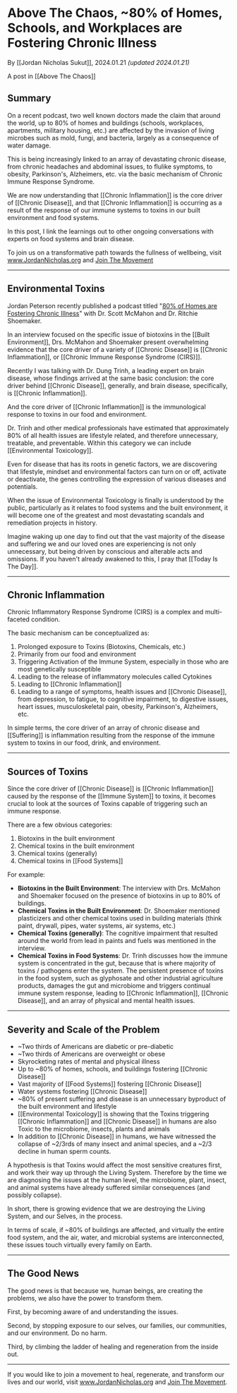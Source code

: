 # Above The Chaos, ~80% of Homes, Schools, and Workplaces are Fostering Chronic Illness 

By [[Jordan Nicholas Sukut]], 2024.01.21 _(updated 2024.01.21)_

A post in [[Above The Chaos]]  

## Summary

On a recent podcast, two well known doctors made the claim that around the world, up to 80% of homes and buildings (schools, workplaces, apartments, military housing, etc.) are affected by the invasion of living microbes such as mold, fungi, and bacteria, largely as a consequence of water damage. 

This is being increasingly linked to an array of devastating chronic disease, from chronic headaches and abdominal issues, to flulike symptoms, to obesity, Parkinson's, Alzheimers, etc. via the basic mechanism of Chronic Immune Response Syndrome.

We are now understanding that [[Chronic Inflammation]] is the core driver of [[Chronic Disease]], and that [[Chronic Inflammation]] is occurring as a result of the response of our immune systems to toxins in our built environment and food systems.

In this post, I link the learnings out to other ongoing conversations with experts on food systems and brain disease. 

To join us on a transformative path towards the fullness of wellbeing, visit www.JordanNicholas.org and [Join The Movement](https://jordannicholas.org/join_the_movement)
___
## Environmental Toxins 

Jordan Peterson recently published a podcast titled "[80% of Homes are Fostering Chronic Illness](https://podcasts.apple.com/us/podcast/the-jordan-b-peterson-podcast/id1184022695?i=1000642148908)" with Dr. Scott McMahon and Dr. Ritchie Shoemaker. 

In an interview focused on the specific issue of biotoxins in the [[Built Environment]], Drs. McMahon and Shoemaker present overwhelming evidence that the core driver of a variety of [[Chronic Disease]] is [[Chronic Inflammation]], or [[Chronic Immune Response Syndrome (CIRS)]]. 

Recently I was talking with Dr. Dung Trinh, a leading expert on brain disease, whose findings arrived at the same basic conclusion: the core driver behind [[Chronic Disease]], generally, and brain disease, specifically, is [[Chronic Inflammation]]. 

And the core driver of [[Chronic Inflammation]] is the immunological response to toxins in our food and environment. 

Dr. Trinh and other medical professionals have estimated that approximately 80% of all health issues are lifestyle related, and therefore unnecessary, treatable, and preventable. Within this category we can include [[Environmental Toxicology]].  

Even for disease that has its roots in genetic factors, we are discovering that lifestyle, mindset and environmental factors can turn on or off, activate or deactivate, the genes controlling the expression of various diseases and potentials. 

When the issue of Environmental Toxicology is finally is understood by the public, particularly as it relates to food systems and the built environment, it will become one of the greatest and most devastating scandals and remediation projects in history. 

Imagine waking up one day to find out that the vast majority of the disease and suffering we and our loved ones are experiencing is not only unnecessary, but being driven by conscious and alterable acts and omissions. If you haven't already awakened to this, I pray that [[Today Is The Day]].   

____
## Chronic Inflammation

Chronic Inflammatory Response Syndrome (CIRS) is a complex and multi-faceted condition. 

The basic mechanism can be conceptualized as: 

1. Prolonged exposure to Toxins (Biotoxins, Chemicals, etc.) 
2. Primarily from our food and environment  
3. Triggering Activation of the Immune System, especially in those who are most genetically susceptible 
4. Leading to the release of inflammatory molecules called Cytokines  
5. Leading to [[Chronic Inflammation]] 
6. Leading to a range of symptoms, health issues and [[Chronic Disease]], from depression, to fatigue, to cognitive impairment, to digestive issues, heart issues, musculoskeletal pain, obesity, Parkinson's, Alzheimers, etc. 

In simple terms, the core driver of an array of chronic disease and [[Suffering]] is inflammation resulting from the response of the immune system to toxins in our food, drink, and environment. 
____
## Sources of Toxins

Since the core driver of [[Chronic Disease]] is [[Chronic Inflammation]] caused by the response of the [[Immune System]] to toxins, it becomes crucial to look at the sources of Toxins capable of triggering such an immune response. 

There are a few obvious categories: 

1. Biotoxins in the built environment 
2. Chemical toxins in the built environment 
3. Chemical toxins (generally) 
4. Chemical toxins in [[Food Systems]] 

For example: 
- **Biotoxins in the Built Environment**: The interview with Drs. McMahon and Shoemaker focused on the presence of biotoxins in up to 80% of buildings. 
- **Chemical Toxins in the Built Environment**: Dr. Shoemaker mentioned plasticizers and other chemical toxins used in building materials (think paint, drywall, pipes, water systems, air systems, etc.)  
- **Chemical Toxins (generally)**: The cognitive impairment that resulted around the world from lead in paints and fuels was mentioned in the interview. 
- **Chemical Toxins in Food Systems**: Dr. Trinh discusses how the immune system is concentrated in the gut, because that is where majority of toxins / pathogens enter the system. The persistent presence of toxins in the food system, such as glyphosate and other industrial agriculture products, damages the gut and microbiome and triggers continual immune system response, leading to [[Chronic Inflammation]], [[Chronic Disease]], and an array of physical and mental health issues.  

_____
## Severity and Scale of the Problem

- ~Two thirds of Americans are diabetic or pre-diabetic  
- ~Two thirds of Americans are overweight or obese  
- Skyrocketing rates of mental and physical illness  
- Up to ~80% of homes, schools, and buildings fostering [[Chronic Disease]]  
- Vast majority of [[Food Systems]] fostering [[Chronic Disease]]  
- Water systems fostering [[Chronic Disease]]  
- ~80% of present suffering and disease is an unnecessary byproduct of the built environment and lifestyle 
- [[Environmental Toxicology]] is showing that the Toxins triggering [[Chronic Inflammation]] and [[Chronic Disease]] in humans are also Toxic to the microbiome, insects, plants and animals  
- In addition to [[Chronic Disease]] in humans, we have witnessed the collapse of ~2/3rds of many insect and animal species, and a ~2/3 decline in human sperm counts. 

A hypothesis is that Toxins would affect the most sensitive creatures first, and work their way up through the Living System. Therefore by the time we are diagnosing the issues at the human level, the microbiome, plant, insect, and animal systems have already suffered similar consequences (and possibly collapse). 

In short, there is growing evidence that we are destroying the Living System, and our Selves, in the process. 

In terms of scale, if ~80% of buildings are affected, and virtually the entire food system, and the air, water, and microbial systems are interconnected, these issues touch virtually every family on Earth. 

_____

## The Good News 

The good news is that because we, human beings, are creating the problems, we also have the power to transform them. 

First, by becoming aware of and understanding the issues. 

Second, by stopping exposure to our selves, our families, our communities, and our environment. Do no harm. 

Third, by climbing the ladder of healing and regeneration from the inside out. 
 
______

If you would like to join a movement to heal, regenerate, and transform our lives and our world, visit www.JordanNicholas.org and [Join The Movement](https://jordannicholas.org/join_the_movement).  